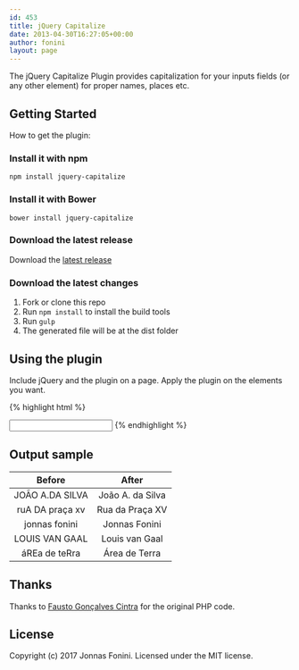 ```yaml
---
id: 453
title: jQuery Capitalize
date: 2013-04-30T16:27:05+00:00
author: fonini
layout: page
---
```

The jQuery Capitalize Plugin provides capitalization for your inputs fields (or any other element) for proper names, places etc.


## Getting Started

How to get the plugin:

### Install it with npm

`npm install jquery-capitalize`

### Install it with Bower

`bower install jquery-capitalize`

### Download the latest release

Download the [latest release](https://github.com/fonini/jquery-capitalize/releases)

### Download the latest changes

 1. Fork or clone this repo
 2. Run `npm install` to install the build tools
 3. Run `gulp`
 4. The generated file will be at the dist folder


## Using the plugin

Include jQuery and the plugin on a page. Apply the plugin on the elements you want.

{% highlight html %}
<script src="jquery.js"></script>
<script src="jquery.capitalize.min.js"></script>

<script>
$(document).ready(function(){
	$('#name').capitalize();
});
</script>

<input type="text" id="name" />
{% endhighlight %}


## Output sample

|    **Before**   	|     **After**    	|
|:---------------:	|:----------------:	|
| JOÃO A.DA SILVA 	| João A. da Silva 	|
| ruA DA praça xv 	| Rua da Praça XV  	|
| jonnas fonini   	| Jonnas Fonini    	|
| LOUIS VAN GAAL  	| Louis van Gaal   	|
| áREa de teRra  	| Área de Terra   	|


## Thanks

Thanks to [Fausto Gonçalves Cintra](https://twitter.com/fgcintra) for the original PHP code.

## License

Copyright (c) 2017 Jonnas Fonini. Licensed under the MIT license.